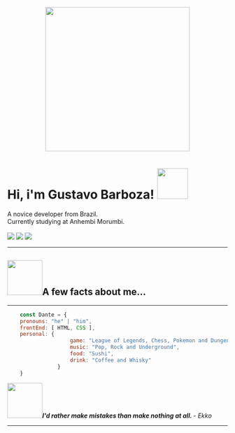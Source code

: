 
<p align="center"> <img  src="https://c.tenor.com/IeXeDuvMYPEAAAAd/no.gif" height="330" max-widht="100%">  </P>


<h1>Hi, i'm Gustavo Barboza! <img src="https://img1.picmix.com/output/stamp/normal/0/9/0/4/1604090_a14a5.gif" height="70px"></h1> 
<p>A novice developer from Brazil. <br> Currently studying at Anhembi Morumbi.

   <br>
   <br>
   <a href="https://www.instagram.com/guto__dante/"> 
    <img src="https://img.shields.io/badge/Instagram-E4405F?style=for-the-badge&logo=instagram&logoColor=white"></a>
   <a href="https://www.linkedin.com/in/gustavo-barboza-5641601ab/">
    <img src= "https://img.shields.io/badge/LinkedIn-0077B5?style=for-the-badge&logo=linkedin&logoColor=white"></a>
   <a href="mailto:gustavobarboza2003@gmail.com.br">
    <img src="https://img.shields.io/badge/Microsoft_Outlook-0078D4?style=for-the-badge&logo=microsoft-outlook&logoColor=white"></a>
</p> 






----------
 <h2><img src="https://i.pinimg.com/originals/e9/38/d1/e938d18fc07a3ffd16b4864ef2f1308f.gif"  height="80">A few facts about me...</h2>

---------------------

```javascript
    const Dante = {
    pronouns: "he" | "him",
    frontEnd: [ HTML, CSS ],
    personal: {
                    game: "League of Legends, Chess, Pokemon and Dungens and Dragons",
                    music: "Pop, Rock and Underground",
                    food: "Sushi",
                    drink: "Coffee and Whisky"
                }
    }
```
<img src="https://78.media.tumblr.com/c15b061360fa577cfa6fa1868bc45962/tumblr_o2d65b8VYl1so9b4uo1_500.gif" height="80"><i><strong>I'd rather make mistakes than make nothing at all. </strong>
<cite>- Ekko</cite></i>


-------------------

